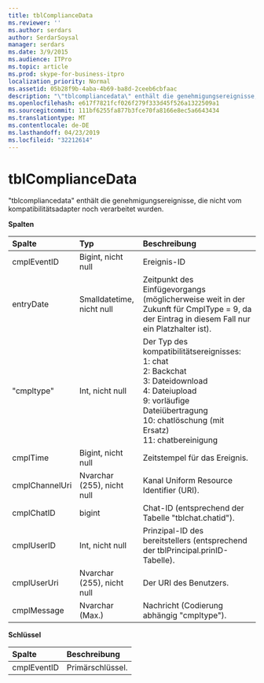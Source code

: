```yaml
---
title: tblComplianceData
ms.reviewer: ''
ms.author: serdars
author: SerdarSoysal
manager: serdars
ms.date: 3/9/2015
ms.audience: ITPro
ms.topic: article
ms.prod: skype-for-business-itpro
localization_priority: Normal
ms.assetid: 05b28f9b-4aba-4b69-ba8d-2ceeb6cbfaac
description: "\"tblcompliancedata\" enthält die genehmigungsereignisse, die nicht vom kompatibilitätsadapter noch verarbeitet wurden."
ms.openlocfilehash: e617f7821fcf026f279f333d45f526a1322509a1
ms.sourcegitcommit: 111bf6255fa877b3fce70fa8166e8ec5a6643434
ms.translationtype: MT
ms.contentlocale: de-DE
ms.lasthandoff: 04/23/2019
ms.locfileid: "32212614"
---
```

# <a name="tblcompliancedata"></a>tblComplianceData
 
"tblcompliancedata" enthält die genehmigungsereignisse, die nicht vom kompatibilitätsadapter noch verarbeitet wurden.
  
**Spalten**

|**Spalte**|**Typ**|**Beschreibung**|
|:-----|:-----|:-----|
|cmplEventID  <br/> |Bigint, nicht null  <br/> |Ereignis-ID  <br/> |
|entryDate  <br/> |Smalldatetime, nicht null  <br/> |Zeitpunkt des Einfügevorgangs (möglicherweise weit in der Zukunft für CmplType = 9, da der Eintrag in diesem Fall nur ein Platzhalter ist).  <br/> |
|"cmpltype"  <br/> |Int, nicht null  <br/> | Der Typ des kompatibilitätsereignisses: <br/>  1: chat <br/>  2: Backchat <br/>  3: Dateidownload <br/>  4: Dateiupload <br/>  9: vorläufige Dateiübertragung <br/>  10: chatlöschung (mit Ersatz) <br/>  11: chatbereinigung <br/> |
|cmplTime  <br/> |Bigint, nicht null  <br/> |Zeitstempel für das Ereignis.  <br/> |
|cmplChannelUri  <br/> |Nvarchar (255), nicht null  <br/> |Kanal Uniform Resource Identifier (URI).  <br/> |
|cmplChatID  <br/> |bigint  <br/> |Chat-ID (entsprechend der Tabelle "tblchat.chatid").  <br/> |
|cmplUserID  <br/> |Int, nicht null  <br/> |Prinzipal-ID des bereitstellers (entsprechend der tblPrincipal.prinID-Tabelle).  <br/> |
|cmplUserUri  <br/> |Nvarchar (255), nicht null  <br/> |Der URI des Benutzers.  <br/> |
|cmplMessage  <br/> |Nvarchar (Max.)  <br/> |Nachricht (Codierung abhängig "cmpltype").  <br/> |
   
**Schlüssel**

|**Spalte**|**Beschreibung**|
|:-----|:-----|
|cmplEventID  <br/> |Primärschlüssel.  <br/> |
   

